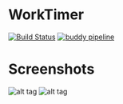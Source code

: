 # WorkTimer

[![Build Status](https://travis-ci.org/bylek/timer.svg?branch=master)](https://travis-ci.org/bylek/timer)
[![buddy pipeline](https://app.buddy.works/bylek/timer/pipelines/pipeline/41939/badge.svg?token=111f7b86a3c9361ccacee57a3b9fbc4a345b723dae565a3573e5774176162302 "buddy pipeline")](https://app.buddy.works/bylek/timer/pipelines/pipeline/41939)

# Screenshots
![alt tag](https://dl.dropboxusercontent.com/u/32978411/Screeny/screen1.png)
![alt tag](https://dl.dropboxusercontent.com/u/32978411/Screeny/screen2.png)

